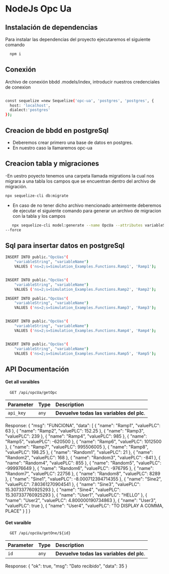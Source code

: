 
# NodeJs  Opc Ua




## Instalación de dependencias

Para instalar las dependencias del proyecto ejecutaremos el siguiente comando

```bash
  npm i
```


## Conexión
Archivo de conexión bbdd .models/index, introducir nuestros credenciales de conexion

```bash 

const sequelize =new Sequelize('opc-ua', 'postgres', 'postgres', {
  host: 'localhost',
  dialect:'postgres'
});
```
## Creacion de bbdd en postgreSql

- Deberemos crear primero una base de datos en postgres.
- En nuestro caso la llamaremos opc-ua 





## Creacion tabla y migraciones 

-En uestro poyecto tenemos una carpeta llamada migrations la cual nos migrara a una tabla los campos que se encuentran dentro del archivo de migración. 
```bash
npx sequelize-cli db:migrate
```
- En caso de no tener dicho archivo mencionado anteirmente deberemos de ejecutar el siguiente comando para generar un archivo de migracion con la tabla y los campos

```bash
   npx sequelize-cli model:generate --name OpcUa --attributes variableString:string,variableName:string,conectionString:string 
--force
```


    
## Sql para insertar datos en postgreSql

```bash
INSERT INTO public."OpcUas"(
	"variableString", "variableName")
	VALUES ('ns=2;s=Simulation_Examples.Functions.Ramp1', 'Ramp1');


INSERT INTO public."OpcUas"(
	"variableString", "variableName")
	VALUES ('ns=2;s=Simulation_Examples.Functions.Ramp2', 'Ramp2');

INSERT INTO public."OpcUas"(
	"variableString", "variableName")
	VALUES ('ns=2;s=Simulation_Examples.Functions.Ramp3', 'Ramp3');


INSERT INTO public."OpcUas"(
	"variableString", "variableName")
	VALUES ('ns=2;s=Simulation_Examples.Functions.Ramp4', 'Ramp4');


INSERT INTO public."OpcUas"(
	"variableString", "variableName")
	VALUES ('ns=2;s=Simulation_Examples.Functions.Ramp5', 'Ramp5');
```










## API Documentación

#### Get all varaibles

```http
  GET /api/opcUa/getOpc
```

| Parameter | Type     | Description                |
| :-------- | :------- | :------------------------- |
| `api_key` | `any` | **Devuelve todas las variables del plc**. |

Response: {
  "msg": "FUNCIONA",
  "data": [
    {
      "name": "Ramp1",
      "valuePLC": 63
    },
    {
      "name": "Ramp2",
      "valuePLC": 152.25
    },
    {
      "name": "Ramp3",
      "valuePLC": 239
    },
    {
      "name": "Ramp4",
      "valuePLC": 985
    },
    {
      "name": "Ramp5",
      "valuePLC": -620500
    },
    {
      "name": "Ramp6",
      "valuePLC": 1012500
    },
    {
      "name": "Ramp7",
      "valuePLC": 995506005
    },
    {
      "name": "Ramp8",
      "valuePLC": 198.25
    },
    {
      "name": "Random1",
      "valuePLC": 21
    },
    {
      "name": "Random2",
      "valuePLC": 168
    },
    {
      "name": "Random3",
      "valuePLC": -841
    },
    {
      "name": "Random4",
      "valuePLC": 855
    },
    {
      "name": "Random5",
      "valuePLC": -999976649
    },
    {
      "name": "Random6",
      "valuePLC": -976795
    },
    {
      "name": "Random7",
      "valuePLC": 22756
    },
    {
      "name": "Random8",
      "valuePLC": 8289
    },
    {
      "name": "Sine1",
      "valuePLC": -8.000712394714355
    },
    {
      "name": "Sine2",
      "valuePLC": 7.80361270904541
    },
    {
      "name": "Sine3",
      "valuePLC": 15.307337760925293
    },
    {
      "name": "Sine4",
      "valuePLC": 15.307337760925293
    },
    {
      "name": "User1",
      "valuePLC": "HELLO"
    },
    {
      "name": "User2",
      "valuePLC": 4.800000190734863
    },
    {
      "name": "User3",
      "valuePLC": true
    },
    {
      "name": "User4",
      "valuePLC": "TO DISPLAY A COMMA, PLACE"
    }
  ]
}

#### Get varaible

```http
  GET /api/opcUa/getOne/${id}
```
| Parameter | Type     | Description                |
| :-------- | :------- | :------------------------- |
| `id` | `any` | **Devuelve todas las variables del plc**. |


Response: {
  "ok": true,
  "msg": "Dato recibido",
  "data": 35
}



